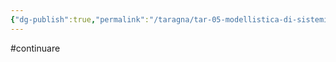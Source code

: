 ```yaml
---
{"dg-publish":true,"permalink":"/taragna/tar-05-modellistica-di-sistemi-termici/"}
---
```


#continuare 